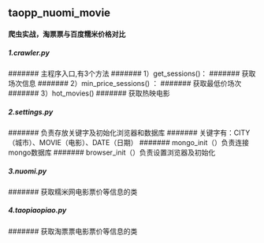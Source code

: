 ## taopp_nuomi_movie
#### 爬虫实战，淘票票与百度糯米价格对比
##### 1.crawler.py
####### 主程序入口,有3个方法
####### 1）get_sessions()：
####### 获取场次信息
####### 2）min_price_sessions() ：
####### 获取最低价场次
####### 3）hot_movies()
####### 获取热映电影
##### 2.settings.py
####### 负责存放关键字及初始化浏览器和数据库
####### 关键字有：CITY（城市）、MOVIE（电影）、DATE（日期）
####### mongo_init（）负责连接mongo数据库
####### browser_init（）负责设置浏览器及初始化
##### 3.nuomi.py
####### 获取糯米网电影票价等信息的类
##### 4.taopiaopiao.py
####### 获取淘票票电影票价等信息的类
